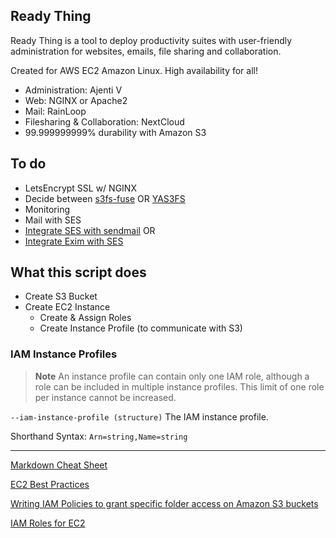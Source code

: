 Ready Thing
-----------
Ready Thing is a tool to deploy productivity suites with user-friendly administration for websites, emails, file sharing and collaboration.

Created for AWS EC2 Amazon Linux. High availability for all!

+ Administration: Ajenti V
+ Web: NGINX or Apache2
+ Mail: RainLoop
+ Filesharing & Collaboration: NextCloud
+ 99.999999999% durability with Amazon S3

## To do
+ LetsEncrypt SSL w/ NGINX
+ Decide between [s3fs-fuse](https://github.com/s3fs-fuse/s3fs-fuse) OR [YAS3FS](https://github.com/danilop/yas3fs)
+ Monitoring
+ Mail with SES
 + [Integrate SES with sendmail]( http://docs.aws.amazon.com/ses/latest/DeveloperGuide/sendmail.html) OR
 + [Integrate Exim with SES](http://docs.aws.amazon.com/ses/latest/DeveloperGuide/exim.html)

## What this script does
+ Create S3 Bucket
+ Create EC2 Instance
  + Create & Assign Roles
  + Create Instance Profile (to communicate with S3)

### IAM Instance Profiles
> **Note**
> An instance profile can contain only one IAM role, although a role can be included in multiple instance profiles. This limit of one role per instance cannot be increased.

`--iam-instance-profile (structure)`
   The IAM instance profile.

Shorthand Syntax:
`Arn=string,Name=string`

---

[Markdown Cheat Sheet](https://github.com/adam-p/markdown-here/wiki/Markdown-Cheatsheet)

[EC2 Best Practices](http://docs.aws.amazon.com/AWSEC2/latest/UserGuide/ec2-best-practices.html)

[Writing IAM Policies to grant specific folder access on Amazon S3 buckets](https://aws.amazon.com/blogs/security/writing-iam-policies-grant-access-to-user-specific-folders-in-an-amazon-s3-bucket/)

[IAM Roles for EC2](http://docs.aws.amazon.com/AWSEC2/latest/UserGuide/iam-roles-for-amazon-ec2.html)
